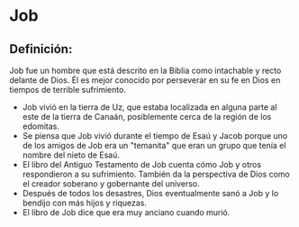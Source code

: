 # Job

## Definición: 

Job fue un hombre que está descrito en la Biblia  como intachable y recto delante de Dios.  Él es mejor conocido por perseverar en su fe en Dios en tiempos de terrible sufrimiento.

* Job vivió en la tierra de Uz, que estaba localizada en alguna parte al este de la tierra de Canaán, posiblemente cerca de la región de los edomitas.
* Se piensa que Job vivió durante el tiempo de Esaú y Jacob porque uno de los amigos de Job era un "temanita" que eran un grupo que tenía el nombre del nieto de Esaú.
* El libro del Antiguo Testamento de Job cuenta cómo Job y otros respondieron a su sufrimiento.  También da la perspectiva de Dios como el creador soberano y gobernante del universo.
* Después de todos los desastres, Dios eventualmente sanó a Job y lo bendijo con más hijos y riquezas.
* El libro de Job dice que era muy anciano cuando murió.

